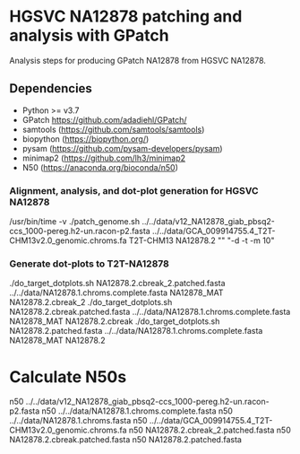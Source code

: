# HGSVC NA12878 patching and analysis with GPatch
Analysis steps for producing GPatch NA12878 from HGSVC NA12878.

## Dependencies
* Python >= v3.7
* GPatch https://github.com/adadiehl/GPatch/
* samtools (https://github.com/samtools/samtools)
* biopython (https://biopython.org/)
* pysam (https://github.com/pysam-developers/pysam)
* minimap2 (https://github.com/lh3/minimap2
* N50 (https://anaconda.org/bioconda/n50)


### Alignment, analysis, and dot-plot generation for HGSVC NA12878
/usr/bin/time -v ./patch_genome.sh ../../data/v12_NA12878_giab_pbsq2-ccs_1000-pereg.h2-un.racon-p2.fasta ../../data/GCA_009914755.4_T2T-CHM13v2.0_genomic.chroms.fa T2T-CHM13 NA12878.2 "" "-d -t -m 10"

### Generate dot-plots to T2T-NA12878
./do_target_dotplots.sh NA12878.2.cbreak_2.patched.fasta ../../data/NA12878.1.chroms.complete.fasta NA12878_MAT NA12878.2.cbreak_2
./do_target_dotplots.sh NA12878.2.cbreak.patched.fasta ../../data/NA12878.1.chroms.complete.fasta NA12878_MAT NA12878.2.cbreak
./do_target_dotplots.sh NA12878.2.patched.fasta ../../data/NA12878.1.chroms.complete.fasta NA12878_MAT NA12878.2

# Calculate N50s
n50 ../../data/v12_NA12878_giab_pbsq2-ccs_1000-pereg.h2-un.racon-p2.fasta
n50 ../../data/NA12878.1.chroms.complete.fasta
n50 ../../data/NA12878.1.chroms.fasta
n50 ../../data/GCA_009914755.4_T2T-CHM13v2.0_genomic.chroms.fa
n50 NA12878.2.cbreak_2.patched.fasta 
n50 NA12878.2.cbreak.patched.fasta 
n50 NA12878.2.patched.fasta
